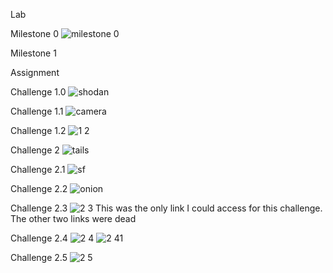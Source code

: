 Lab

Milestone 0
![milestone 0](https://user-images.githubusercontent.com/37943892/40882443-ec9b20e8-6696-11e8-8125-7c841b1e5b98.PNG)

Milestone 1


Assignment

Challenge 1.0
![shodan](https://user-images.githubusercontent.com/37943892/40882194-316926a0-668f-11e8-9f4a-43e9c2cc408d.JPG)

Challenge 1.1
![camera](https://user-images.githubusercontent.com/37943892/40882239-7984236c-6690-11e8-91c0-4e87b71e340c.JPG)

Challenge 1.2
![1 2](https://user-images.githubusercontent.com/37943892/40882291-d4f11da8-6691-11e8-8b82-08159dac37b2.JPG)

Challenge 2
![tails](https://user-images.githubusercontent.com/37943892/40955274-db018d4c-683d-11e8-8e03-d7eba98a9211.PNG)

Challenge 2.1
![sf](https://user-images.githubusercontent.com/37943892/40955459-126378b2-683f-11e8-9cbf-13c6af316898.PNG)

Challenge 2.2
![onion](https://user-images.githubusercontent.com/37943892/40955619-f73a7c88-683f-11e8-9ac4-f2df823aba45.PNG)

Challenge 2.3
![2 3](https://user-images.githubusercontent.com/37943892/40955785-0ecde442-6841-11e8-9b04-2211c97cc66a.PNG)
This was the only link I could access for this challenge. The other two links were dead

Challenge 2.4
![2 4](https://user-images.githubusercontent.com/37943892/40955854-9e3fec4c-6841-11e8-92a3-e90810e9df64.PNG)
![2 41](https://user-images.githubusercontent.com/37943892/40955856-9f6659bc-6841-11e8-8668-b02a87e4cfe8.PNG)

Challenge 2.5
![2 5](https://user-images.githubusercontent.com/37943892/40956189-c4f54c18-6843-11e8-8793-0c06de886e02.PNG)

